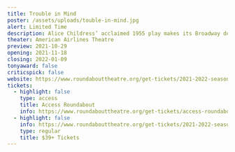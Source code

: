 ```yaml
---
title: Trouble in Mind
poster: /assets/uploads/touble-in-mind.jpg
alert: Limited Time
description: Alice Childress’ acclaimed 1955 play makes its Broadway debut.
theater: American Airlines Theatre
preview: 2021-10-29
opening: 2021-11-18
closing: 2022-01-09
tonyaward: false
criticspick: false
website: https://www.roundabouttheatre.org/get-tickets/2021-2022-season/trouble-in-mind/
tickets:
  - highlight: false
    type: access
    title: Access Roundabout
    info: https://www.roundabouttheatre.org/get-tickets/access-roundabout/
  - highlight: false
    info: https://www.roundabouttheatre.org/get-tickets/2021-2022-season/trouble-in-mind/performances
    type: regular
    title: $39+ Tickets
---
```

